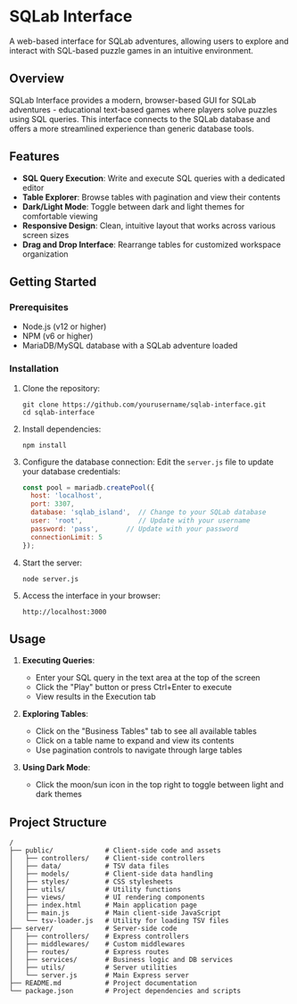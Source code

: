 # SQLab Interface

A web-based interface for SQLab adventures, allowing users to explore and interact with SQL-based puzzle games in an intuitive environment.

## Overview

SQLab Interface provides a modern, browser-based GUI for SQLab adventures - educational text-based games where players solve puzzles using SQL queries. This interface connects to the SQLab database and offers a more streamlined experience than generic database tools.

## Features

- **SQL Query Execution**: Write and execute SQL queries with a dedicated editor
- **Table Explorer**: Browse tables with pagination and view their contents
- **Dark/Light Mode**: Toggle between dark and light themes for comfortable viewing
- **Responsive Design**: Clean, intuitive layout that works across various screen sizes
- **Drag and Drop Interface**: Rearrange tables for customized workspace organization

## Getting Started

### Prerequisites

- Node.js (v12 or higher)
- NPM (v6 or higher)
- MariaDB/MySQL database with a SQLab adventure loaded

### Installation

1. Clone the repository:
   ```
   git clone https://github.com/yourusername/sqlab-interface.git
   cd sqlab-interface
   ```

2. Install dependencies:
   ```
   npm install
   ```

3. Configure the database connection:
   Edit the `server.js` file to update your database credentials:
   ```javascript
   const pool = mariadb.createPool({
     host: 'localhost',
     port: 3307,
     database: 'sqlab_island',  // Change to your SQLab database
     user: 'root',              // Update with your username
     password: 'pass',       // Update with your password
     connectionLimit: 5
   });
   ```

4. Start the server:
   ```
   node server.js
   ```

5. Access the interface in your browser:
   ```
   http://localhost:3000
   ```

## Usage

1. **Executing Queries**:
   - Enter your SQL query in the text area at the top of the screen
   - Click the "Play" button or press Ctrl+Enter to execute
   - View results in the Execution tab

2. **Exploring Tables**:
   - Click on the "Business Tables" tab to see all available tables
   - Click on a table name to expand and view its contents
   - Use pagination controls to navigate through large tables

3. **Using Dark Mode**:
   - Click the moon/sun icon in the top right to toggle between light and dark themes

## Project Structure

```
/
├── public/             # Client-side code and assets
│   ├── controllers/    # Client-side controllers
│   ├── data/           # TSV data files
│   ├── models/         # Client-side data handling
│   ├── styles/         # CSS stylesheets
│   ├── utils/          # Utility functions
│   ├── views/          # UI rendering components
│   ├── index.html      # Main application page
│   ├── main.js         # Main client-side JavaScript
│   └── tsv-loader.js   # Utility for loading TSV files
├── server/             # Server-side code
│   ├── controllers/    # Express controllers
│   ├── middlewares/    # Custom middlewares
│   ├── routes/         # Express routes
│   ├── services/       # Business logic and DB services
│   ├── utils/          # Server utilities
│   └── server.js       # Main Express server 
├── README.md           # Project documentation
└── package.json        # Project dependencies and scripts
```


